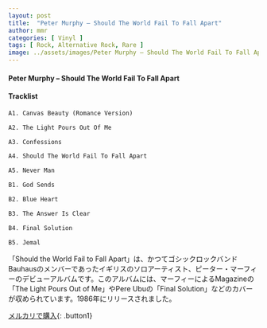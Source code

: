 ```yaml
---
layout: post
title:  "Peter Murphy – Should The World Fail To Fall Apart"
author: mmr
categories: [ Vinyl ]
tags: [ Rock, Alternative Rock, Rare ]
image: ../assets/images/Peter Murphy – Should The World Fail To Fall Apart.jpg
---
```


#### Peter Murphy – Should The World Fail To Fall Apart

#### Tracklist
```md
A1. Canvas Beauty (Romance Version)

A2. The Light Pours Out Of Me

A3. Confessions

A4. Should The World Fail To Fall Apart

A5. Never Man

B1. God Sends

B2. Blue Heart

B3. The Answer Is Clear

B4. Final Solution

B5. Jemal
```

「Should the World Fail to Fall Apart」は、かつてゴシックロックバンドBauhausのメンバーであったイギリスのソロアーティスト、ピーター・マーフィーのデビューアルバムです。このアルバムには、マーフィーによるMagazineの「The Light Pours Out of Me」やPere Ubuの「Final Solution」などのカバーが収められています。1986年にリリースされました。


[メルカリで購入](https://jp.mercari.com/item/m32847289290){: .button1}

